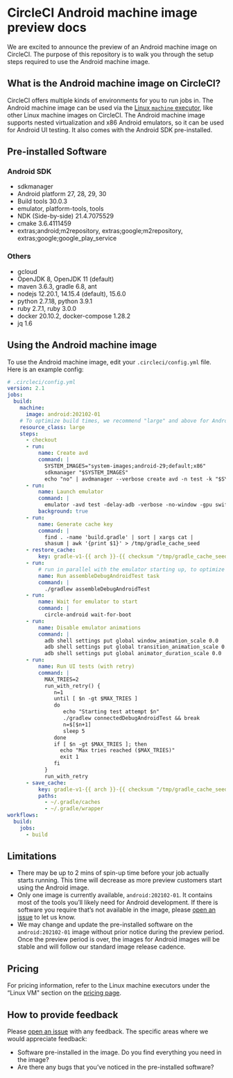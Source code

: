# CircleCI Android machine image preview docs

We are excited to announce the preview of an Android machine image on CircleCI. The purpose of this repository is to walk you through the setup steps required to use the Android machine image.

## What is the Android machine image on CircleCI?

CircleCI offers multiple kinds of environments for you to run jobs in. The
Android machine image can be used via the [Linux `machine` executor](https://circleci.com/docs/2.0/configuration-reference/#machine-executor-linux), like other
Linux machine images on CircleCI. The Android machine image supports nested virtualization and x86 Android emulators, so it can be used for Android UI testing. It also comes with the Android SDK pre-installed.

## Pre-installed Software

### Android SDK
- sdkmanager
- Android platform 27, 28, 29, 30
- Build tools 30.0.3
- emulator, platform-tools, tools
- NDK (Side-by-side) 21.4.7075529
- cmake 3.6.4111459
- extras;android;m2repository, extras;google;m2repository, extras;google;google_play_service

### Others
- gcloud
- OpenJDK 8, OpenJDK 11 (default)
- maven 3.6.3, gradle 6.8, ant
- nodejs 12.20.1, 14.15.4 (default), 15.6.0
- python 2.7.18, python 3.9.1
- ruby 2.7.1, ruby 3.0.0
- docker 20.10.2, docker-compose 1.28.2
- jq 1.6

## Using the Android machine image

To use the Android machine image, edit your `.circleci/config.yml` file.
Here is an example config:

```yaml
# .circleci/config.yml
version: 2.1
jobs:
  build:
    machine:
      image: android:202102-01
    # To optimize build times, we recommend "large" and above for Android-related jobs
    resource_class: large
    steps:
      - checkout
      - run:
          name: Create avd
          command: |
            SYSTEM_IMAGES="system-images;android-29;default;x86"
            sdkmanager "$SYSTEM_IMAGES"
            echo "no" | avdmanager --verbose create avd -n test -k "$SYSTEM_IMAGES"
      - run:
          name: Launch emulator
          command: |
            emulator -avd test -delay-adb -verbose -no-window -gpu swiftshader_indirect -no-snapshot -noaudio -no-boot-anim
          background: true
      - run:
          name: Generate cache key
          command: |
            find . -name 'build.gradle' | sort | xargs cat |
            shasum | awk '{print $1}' > /tmp/gradle_cache_seed
      - restore_cache:
          key: gradle-v1-{{ arch }}-{{ checksum "/tmp/gradle_cache_seed" }}
      - run:
          # run in parallel with the emulator starting up, to optimize build time
          name: Run assembleDebugAndroidTest task
          command: |
            ./gradlew assembleDebugAndroidTest
      - run:
          name: Wait for emulator to start
          command: |
            circle-android wait-for-boot
      - run:
          name: Disable emulator animations
          command: |
            adb shell settings put global window_animation_scale 0.0
            adb shell settings put global transition_animation_scale 0.0
            adb shell settings put global animator_duration_scale 0.0
      - run:
          name: Run UI tests (with retry)
          command: |
            MAX_TRIES=2
            run_with_retry() {
               n=1
               until [ $n -gt $MAX_TRIES ]
               do
                  echo "Starting test attempt $n"
                  ./gradlew connectedDebugAndroidTest && break
                  n=$[$n+1]
                  sleep 5
               done
               if [ $n -gt $MAX_TRIES ]; then
                 echo "Max tries reached ($MAX_TRIES)"
                 exit 1
               fi
            }
            run_with_retry 
      - save_cache:
          key: gradle-v1-{{ arch }}-{{ checksum "/tmp/gradle_cache_seed" }}
          paths:
            - ~/.gradle/caches
            - ~/.gradle/wrapper
workflows:
  build:
    jobs:
      - build
```

## Limitations

* There may be up to 2 mins of spin-up time before your job actually starts running. This time will decrease as more preview customers start using the
Android image.
* Only one image is currently available, `android:202102-01`. It contains most of the tools you’ll likely need for Android development. If there is software you require that’s not available in the image, please [open an issue](https://github.com/CircleCI-Public/android-image-preview-docs/issues) to let us know.
* We may change and update the pre-installed software on the `android:202102-01` image without prior notice during the preview period. Once the preview period is over, the images for Android images will be stable and will follow our standard image release cadence.

## Pricing

For pricing information, refer to the Linux machine executors under the “Linux VM" section on the [pricing page](https://circleci.com/pricing/).

## How to provide feedback

Please [open an issue](https://github.com/CircleCI-Public/android-image-preview-docs/issues) with any feedback. The specific areas where we would appreciate feedback:

* Software pre-installed in the image. Do you find everything you need in the image?
* Are there any bugs that you’ve noticed in the pre-installed software?
